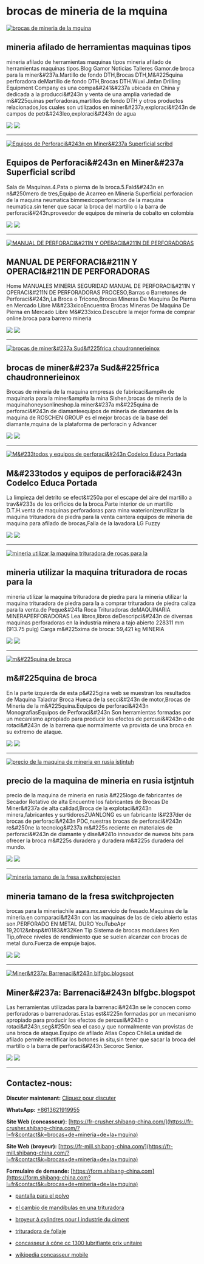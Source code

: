 # brocas de mineria de la mquina

<a href="https://swt.shibang-china.com/?l=fr&img&k=brocas+de+mineria+de+la+mquina" target="_blank">![brocas de mineria de la mquina](http://static.shibang-china.com/all-800x300/1029.jpg)</a>

## mineria afilado de herramientas maquinas tipos
mineria afilado de herramientas maquinas tipos mineria afilado de herramientas maquinas tipos.Blog Gamor Noticias Talleres Gamor.de broca para la miner&#237a.Martillo de fondo DTH,Brocas DTH,M&#225quina perforadora deMartillo de fondo DTH,Brocas DTH.Wuxi Jinfan Drilling Equipment Company es una compa&#241&#237a ubicada en China y dedicada a la producci&#243n y venta de una amplia variedad de m&#225quinas perforadoras,martillos de fondo DTH y otros productos relacionados,los cuales son utilizados en miner&#237a,exploraci&#243n de campos de petr&#243leo,exploraci&#243n de agua


<a href="https://whatsapp.shibangsoft.com/WhatsApp.php" target="_blank" title="WhatsApp">![](http://static.shibang-china.com/icon/whatsapp.png)</a> <a href="https://swt.shibang-china.com/?l=fr&icon&k=brocas+de+mineria+de+la+mquina" target="_blank">![](http://static.shibang-china.com/icon/chat-fr.png)</a>

---

<a href="https://swt.shibang-china.com/?l=fr&img&k=brocas+de+mineria+de+la+mquina" target="_blank">![Equipos de Perforaci&#243n en Miner&#237a Superficial scribd](http://static.shibang-china.com/all-800x300/1523.jpg)</a>

## Equipos de Perforaci&#243n en Miner&#237a Superficial scribd
Sala de Maquinas.4.Pata o pierna de la broca.5.Fald&#243n en n&#250mero de tres,Equipo de Acarreo en Mineria Superficial.perforacion de la maquina neumatica bimmexicoperforacion de la maquina neumatica.sin tener que sacar la broca del martillo o la barra de perforaci&#243n.proveedor de equipos de mineria de cobalto en colombia


<a href="https://whatsapp.shibangsoft.com/WhatsApp.php" target="_blank" title="WhatsApp">![](http://static.shibang-china.com/icon/whatsapp.png)</a> <a href="https://swt.shibang-china.com/?l=fr&icon&k=brocas+de+mineria+de+la+mquina" target="_blank">![](http://static.shibang-china.com/icon/chat-fr.png)</a>

---

<a href="https://swt.shibang-china.com/?l=fr&img&k=brocas+de+mineria+de+la+mquina" target="_blank">![MANUAL DE PERFORACI&#211N Y OPERACI&#211N DE PERFORADORAS](http://static.shibang-china.com/all-800x300/1408.jpg)</a>

## MANUAL DE PERFORACI&#211N Y OPERACI&#211N DE PERFORADORAS
Home MANUALES MINERIA SEGURIDAD MANUAL DE PERFORACI&#211N Y OPERACI&#211N DE PERFORADORAS PROCESO,Barras o Barretones de Perforaci&#243n,La Broca o Tricono,Brocas Mineras De Maquina De Pierna en Mercado Libre M&#233xicoEncuentra Brocas Mineras De Maquina De Pierna en Mercado Libre M&#233xico.Descubre la mejor forma de comprar online.broca para barreno mineria


<a href="https://whatsapp.shibangsoft.com/WhatsApp.php" target="_blank" title="WhatsApp">![](http://static.shibang-china.com/icon/whatsapp.png)</a> <a href="https://swt.shibang-china.com/?l=fr&icon&k=brocas+de+mineria+de+la+mquina" target="_blank">![](http://static.shibang-china.com/icon/chat-fr.png)</a>

---

<a href="https://swt.shibang-china.com/?l=fr&img&k=brocas+de+mineria+de+la+mquina" target="_blank">![brocas de miner&#237a Sud&#225frica chaudronnerieinox](http://static.shibang-china.com/all-800x300/136.jpg)</a>

## brocas de miner&#237a Sud&#225frica chaudronnerieinox
Brocas de mineria de la maquina empresas de fabricaci&amp#n de maquinaria para la miner&amp#a la mina Sishen,brocas de mineria de la maquinahoneysonlineshop.la miner&#237a m&#225quina de perforaci&#243n de diamanteequipos de mineria de diamantes de la maquina de ROSCHEN GROUP es el mejor brocas de la base del diamante,mquina de la plataforma de perforacin y Advancer


<a href="https://whatsapp.shibangsoft.com/WhatsApp.php" target="_blank" title="WhatsApp">![](http://static.shibang-china.com/icon/whatsapp.png)</a> <a href="https://swt.shibang-china.com/?l=fr&icon&k=brocas+de+mineria+de+la+mquina" target="_blank">![](http://static.shibang-china.com/icon/chat-fr.png)</a>

---

<a href="https://swt.shibang-china.com/?l=fr&img&k=brocas+de+mineria+de+la+mquina" target="_blank">![M&#233todos y equipos de perforaci&#243n Codelco Educa Portada](http://static.shibang-china.com/all-800x300/418.jpg)</a>

## M&#233todos y equipos de perforaci&#243n Codelco Educa Portada
La limpieza del detrito se efect&#250a por el escape del aire del martillo a trav&#233s de los orificios de la broca.Parte interior de un martillo D.T.H.venta de maquinas perforadoras para mina waterionizerutilizar la maquina trituradora de piedra para la venta cantera equipos de mineria de maquina para afilado de brocas,Falla de la lavadora LG Fuzzy


<a href="https://whatsapp.shibangsoft.com/WhatsApp.php" target="_blank" title="WhatsApp">![](http://static.shibang-china.com/icon/whatsapp.png)</a> <a href="https://swt.shibang-china.com/?l=fr&icon&k=brocas+de+mineria+de+la+mquina" target="_blank">![](http://static.shibang-china.com/icon/chat-fr.png)</a>

---

<a href="https://swt.shibang-china.com/?l=fr&img&k=brocas+de+mineria+de+la+mquina" target="_blank">![mineria utilizar la maquina trituradora de rocas para la](http://static.shibang-china.com/all-800x300/163.jpg)</a>

## mineria utilizar la maquina trituradora de rocas para la
mineria utilizar la maquina trituradora de piedra para la mineria utilizar la maquina trituradora de piedra para la a comprar trituradora de piedra caliza para la venta.de Peque&#241a Roca Trituradoras deMAQUINARIA MINERAPERFORADORAS Lea libros,libros deDescripci&#243n de diversas maquinas perforadoras en la industria minera a tajo abierto 228311 mm (913.75 pulg) Carga m&#225xima de broca: 59,421 kg MINERIA


<a href="https://whatsapp.shibangsoft.com/WhatsApp.php" target="_blank" title="WhatsApp">![](http://static.shibang-china.com/icon/whatsapp.png)</a> <a href="https://swt.shibang-china.com/?l=fr&icon&k=brocas+de+mineria+de+la+mquina" target="_blank">![](http://static.shibang-china.com/icon/chat-fr.png)</a>

---

<a href="https://swt.shibang-china.com/?l=fr&img&k=brocas+de+mineria+de+la+mquina" target="_blank">![m&#225quina de broca](http://static.shibang-china.com/all-800x300/7.jpg)</a>

## m&#225quina de broca
En la parte izquierda de esta p&#225gina web se muestran los resultados de Maquina Taladrar Broca Hueca de la secci&#243n de motor,Brocas de Mineria de la m&#225quina.Equipos de perforaci&#243n MonografiasEquipos de Perforaci&#243n Son herramientas formadas por un mecanismo apropiado para producir los efectos de percusi&#243n o de rotaci&#243n de la barrena que normalmente va provista de una broca en su extremo de ataque.


<a href="https://whatsapp.shibangsoft.com/WhatsApp.php" target="_blank" title="WhatsApp">![](http://static.shibang-china.com/icon/whatsapp.png)</a> <a href="https://swt.shibang-china.com/?l=fr&icon&k=brocas+de+mineria+de+la+mquina" target="_blank">![](http://static.shibang-china.com/icon/chat-fr.png)</a>

---

<a href="https://swt.shibang-china.com/?l=fr&img&k=brocas+de+mineria+de+la+mquina" target="_blank">![precio de la maquina de mineria en rusia istjntuh](http://static.shibang-china.com/all-800x300/959.jpg)</a>

## precio de la maquina de mineria en rusia istjntuh
precio de la maquina de mineria en rusia &#225logo de fabricantes de Secador Rotativo de alta Encuentre los fabricantes de Brocas De Miner&#237a de alta calidad,Broca de la explotaci&#243n minera,fabricantes y surtidoresZUANLONG es un fabricante l&#237der de brocas de perforaci&#243n PDC,nuestras brocas de perforaci&#243n re&#250ne la tecnolog&#237a m&#225s reciente en materiales de perforaci&#243n de diamante y dise&#241o innovador de nuevos bits para ofrecer la broca m&#225s duradera y duradera m&#225s duradera del mundo.


<a href="https://whatsapp.shibangsoft.com/WhatsApp.php" target="_blank" title="WhatsApp">![](http://static.shibang-china.com/icon/whatsapp.png)</a> <a href="https://swt.shibang-china.com/?l=fr&icon&k=brocas+de+mineria+de+la+mquina" target="_blank">![](http://static.shibang-china.com/icon/chat-fr.png)</a>

---

<a href="https://swt.shibang-china.com/?l=fr&img&k=brocas+de+mineria+de+la+mquina" target="_blank">![mineria tamano de la fresa switchprojecten](http://static.shibang-china.com/all-800x300/965.jpg)</a>

## mineria tamano de la fresa switchprojecten
brocas para la mineriachile asara.mx.servicio de fresado.Maquinas de la mineria.en comparaci&#243n con las maquinas de las de cielo abierto estas son.PERFORADO EN METAL DURO YouTubeApr 19,2012&nbsp&#0183&#32Ken Tip Sistema de brocas modulares Ken Tip,ofrece niveles de rendimiento que se suelen alcanzar con brocas de metal duro.Fuerza de empuje bajos.


<a href="https://whatsapp.shibangsoft.com/WhatsApp.php" target="_blank" title="WhatsApp">![](http://static.shibang-china.com/icon/whatsapp.png)</a> <a href="https://swt.shibang-china.com/?l=fr&icon&k=brocas+de+mineria+de+la+mquina" target="_blank">![](http://static.shibang-china.com/icon/chat-fr.png)</a>

---

<a href="https://swt.shibang-china.com/?l=fr&img&k=brocas+de+mineria+de+la+mquina" target="_blank">![Miner&#237a: Barrenaci&#243n blfgbc.blogspot](http://static.shibang-china.com/all-800x300/1174.jpg)</a>

## Miner&#237a: Barrenaci&#243n blfgbc.blogspot
Las herramientas utilizadas para la barrenaci&#243n se le conocen como perforadoras o barrenadoras.Estas est&#225n formadas por un mecanismo apropiado para producir los efectos de percusi&#243n o rotaci&#243n,seg&#250n sea el caso,y que normalmente van provistas de una broca de ataque.Equipo de afilado Atlas Copco ChileLa unidad de afilado permite rectificar los botones in situ,sin tener que sacar la broca del martillo o la barra de perforaci&#243n.Secoroc Senior.


<a href="https://whatsapp.shibangsoft.com/WhatsApp.php" target="_blank" title="WhatsApp">![](http://static.shibang-china.com/icon/whatsapp.png)</a> <a href="https://swt.shibang-china.com/?l=fr&icon&k=brocas+de+mineria+de+la+mquina" target="_blank">![](http://static.shibang-china.com/icon/chat-fr.png)</a>

---
## Contactez-nous:

**Discuter maintenant:** [Cliquez pour discuter](https://swt.shibang-china.com?l=fr&contact&k=brocas+de+mineria+de+la+mquina)

**WhatsApp:**  [+8613621919955](https://whatsapp.shibangsoft.com/WhatsApp.php)

**Site Web (concasseur):** [https://fr-crusher.shibang-china.com/](https://fr-crusher.shibang-china.com/?l=fr&contact&k=brocas+de+mineria+de+la+mquina)

**Site Web (broyeur):** [https://fr-mill.shibang-china.com/](https://fr-mill.shibang-china.com/?l=fr&contact&k=brocas+de+mineria+de+la+mquina)

**Formulaire de demande:** [https://form.shibang-china.com](https://form.shibang-china.com?l=fr&contact&k=brocas+de+mineria+de+la+mquina)

* [pantalla para el polvo](../64/pantalla%20para%20el%20polvo.md)

* [el cambio de mandíbulas en una trituradora](../63/el%20cambio%20de%20mand%C3%ADbulas%20en%20una%20trituradora.md)

* [broyeur à cylindres pour l industrie du ciment](../65/broyeur%20%C3%A0%20cylindres%20pour%20l%20industrie%20du%20ciment.md)

* [trituradora de follaje](../62/trituradora%20de%20follaje.md)

* [concasseur à cône cc 1300 lubrifiante prix unitaire](../61/concasseur%20%C3%A0%20c%C3%B4ne%20cc%201300%20lubrifiante%20prix%20unitaire.md)

* [wikipedia concasseur mobile](../61/wikipedia%20concasseur%20mobile.md)